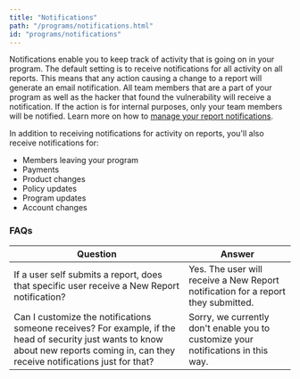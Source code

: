 ```yaml
---
title: "Notifications"
path: "/programs/notifications.html"
id: "programs/notifications"
---
```


Notifications enable you to keep track of activity that is going on in your program. The default setting is to receive notifications for all activity on all reports. This means that any action causing a change to a report will generate an email notification. All team members that are a part of your program as well as the hacker that found the vulnerability will receive a notification.  If the action is for internal purposes, only your team members will be notified. Learn more on how to [manage your report notifications](/hackers/manage-notifications.html). 

In addition to receiving notifications for activity on reports, you'll also receive notifications for:
* Members leaving your program
* Payments
* Product changes
* Policy updates
* Program updates
* Account changes

### FAQs

Question | Answer
-------- | -------
If a user self submits a report, does that specific user receive a New Report notification? | Yes. The user will receive a New Report notification for a report they submitted.
Can I customize the notifications someone receives?  For example, if the head of security just wants to know about new reports coming in, can they receive notifications just for that? | Sorry, we currently don't enable you to customize your notifications in this way.
